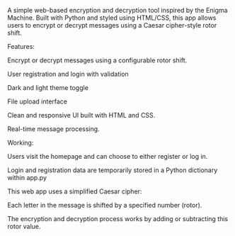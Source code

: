 A simple web-based encryption and decryption tool inspired by the Enigma Machine. Built with Python and styled using HTML/CSS, this app allows users to encrypt or decrypt messages using a Caesar cipher-style rotor shift.


Features:

Encrypt or decrypt messages using a configurable rotor shift.

User registration and login with validation

Dark and light theme toggle

File upload interface

Clean and responsive UI built with HTML and CSS.

Real-time message processing.


Working:

Users visit the homepage and can choose to either register or log in.

Login and registration data are temporarily stored in a Python dictionary within app.py

This web app uses a simplified Caesar cipher:

Each letter in the message is shifted by a specified number (rotor).

The encryption and decryption process works by adding or subtracting this rotor value.
